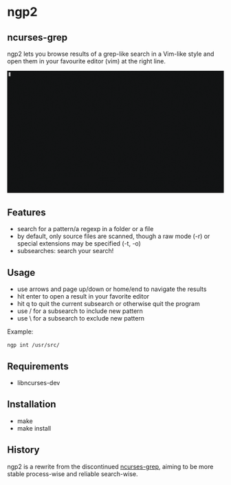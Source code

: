 ngp2
====

ncurses-grep
------------

ngp2 lets you browse results of a grep-like search in a Vim-like style and open them in your favourite editor (vim) at the right line.


![yay](/demo.gif)


Features
--------

- search for a pattern/a regexp in a folder or a file
- by default, only source files are scanned, though a raw mode (-r) or special extensions may be specified (-t, -o)
- subsearches: search your search!


Usage
-----

- use arrows and page up/down or home/end to navigate the results
- hit enter to open a result in your favorite editor
- hit q to quit the current subsearch or otherwise quit the program
- use / for a subsearch to include new pattern
- use \ for a subsearch to exclude new pattern

Example:
```
ngp int /usr/src/
```


Requirements
------------

- libncurses-dev


Installation
------------

- make
- make install


History
-------
ngp2 is a rewrite from the discontinued [ncurses-grep](https://github.com/gquere/ngp), aiming to be more stable process-wise and reliable search-wise.
